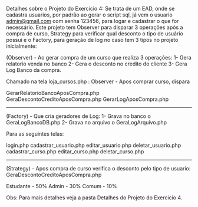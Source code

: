 Detalhes sobre o Projeto do Exercicio 4:
 Se trata de um EAD, onde se cadastra usuarios, por padrão ao gerar o script sql, já vem o usuario admin@gmail.com com senha 123456, para logar e cadastrar o que for necessário.
Este projeto tem Observer para disparar 3 operações após a compra de curso, Strategy para verificar qual desconto o tipo de usuário possui e o Factory, para geração de log no caso tem 3 tipos no projeto inicialmente:

 (Observer) - Ao gerar compra de um curso que realiza 3 operações: 
 1- Gera relatorio venda no banco
 2- Gera o desconto no credito do cliente 
 3- Gera Log Banco da compra.

Chamado na tela loja_cursos.php :
Observer - Apos comprar curso, dispara

GerarRelatorioBancoAposCompra.php
GeraDescontoCreditoAposCompra.php
GerarLogAposCompra.php

-----------------------------------------------------------------------------------------
 (Factory) - Que cria geradores de Log:
        1- Grava no banco o GeraLogBancoDB.php
        2- Grava no arquivo o GeraLogArquivo.php

Para as seguintes telas:

login.php
cadastrar_usuario.php
editar_usuario.php
deletar_usuario.php
cadastrar_curso.php
editar_curso.php
deletar_curso.php


----------------------------------------------------------------------------------------

(Strategy) - Apos compra de curso verifica o desconto pelo tipo de usuario:
GeraDescontoCreditoAposCompra.php

Estudante - 50%
Admin - 30%
Comum - 10%

Obs: Para mais detalhes veja a pasta Detalhes do Projeto do Exercicio 4.




